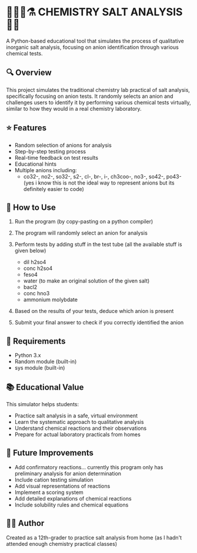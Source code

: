 # 👩🏻‍🔬⚗️ CHEMISTRY SALT ANALYSIS 🧪🥼
A Python-based educational tool that simulates the process of qualitative inorganic salt analysis, focusing on anion identification through various chemical tests.

## 🔍 Overview

This project simulates the traditional chemistry lab practical of salt analysis, specifically focusing on anion tests. It randomly selects an anion and challenges users to identify it by performing various chemical tests virtually, similar to how they would in a real chemistry laboratory.

## ⭐ Features

- Random selection of anions for analysis
- Step-by-step testing process
- Real-time feedback on test results
- Educational hints
- Multiple anions including:
  - co32-, no2-, so32-, s2-, cl-, br-, i-, ch3coo-, no3-, so42-, po43-
<br/>(yes i know this is not the ideal way to represent anions but its definitely easier to code)

## 🧪 How to Use

1. Run the program (by copy-pasting on a python compiler)

2. The program will randomly select an anion for analysis

3. Perform tests by adding stuff in the test tube (all the available stuff is given below)
   - dil h2so4
   - conc h2so4
   - feso4
   - water (to make an original solution of the given salt)
   - bacl2
   - conc hno3
   - ammonium molybdate

5. Based on the results of your tests, deduce which anion is present

6. Submit your final answer to check if you correctly identified the anion

## 🔧 Requirements
- Python 3.x
- Random module (built-in)
- sys module (built-in)

## 📚 Educational Value

This simulator helps students:
- Practice salt analysis in a safe, virtual environment
- Learn the systematic approach to qualitative analysis
- Understand chemical reactions and their observations
- Prepare for actual laboratory practicals from homes

## 🚀 Future Improvements

- Add confirmatory reactions... currently this program only has preliminary analysis for anion determination
- Include cation testing simulation
- Add visual representations of reactions
- Implement a scoring system
- Add detailed explanations of chemical reactions
- Include solubility rules and chemical equations

## 👨‍🔬 Author

Created as a 12th-grader to practice salt analysis from home (as I hadn't attended enough chemistry practical classes)

